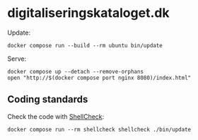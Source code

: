 # digitaliseringskataloget.dk

Update:

``` shell name=update
docker compose run --build --rm ubuntu bin/update
```

Serve:

``` shell name=serve
docker compose up --detach --remove-orphans
open "http://$(docker compose port nginx 8080)/index.html"
```

## Coding standards

Check the code with [ShellCheck](https://github.com/koalaman/shellcheck):

``` shell name=coding-standards-check
docker compose run --rm shellcheck shellcheck ./bin/update
```
